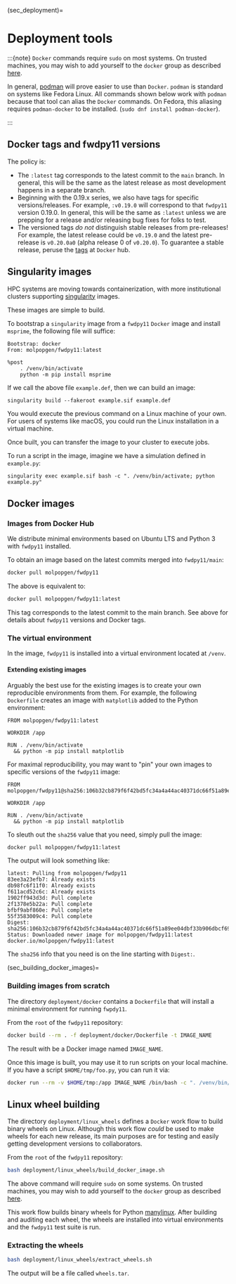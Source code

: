 (sec_deployment)=

# Deployment tools

:::{note}
`Docker` commands require `sudo` on most systems.
On trusted machines, you may wish to add yourself to the `docker` group as described [here](https://docs.docker.com/engine/install/linux-postinstall/).

In general, [podman](https://podman.io) will prove easier to use than `Docker`.
`podman` is standard on systems like Fedora Linux.
All commands shown below work with `podman` because that tool can alias the `Docker` commands.
On Fedora, this aliasing requires `podman-docker` to be installed. (`sudo dnf install podman-docker`).

:::

## Docker tags and fwdpy11 versions

The policy is:

* The `:latest` tag corresponds to the latest commit to the `main` branch.
  In general, this will be the same as the latest release as most development happens in a separate branch.
* Beginning with the 0.19.x series, we also have tags for specific versions/releases.
  For example, `:v0.19.0` will correspond to that `fwdpy11` version 0.19.0.
  In general, this will be the same as `:latest` unless we are prepping for a release and/or releasing
  bug fixes for folks to test.
* The versioned tags *do not* distinguish stable releases from pre-releases!
  For example, the latest release could be `v0.19.0` and the latest pre-release
  is `v0.20.0a0` (alpha release 0 of `v0.20.0`).
  To guarantee a stable release, peruse the [tags](https://hub.docker.com/r/molpopgen/fwdpy11/tags) at `Docker` hub.

## Singularity images

HPC systems are moving towards containerization, with more institutional clusters supporting [singularity](https://docs.sylabs.io/guides/3.5/user-guide/introduction.html) images.

These images are simple to build.

To bootstrap a `singularity` image from a `fwdpy11` `Docker` image and install `msprime`, the following file will suffice:

```
Bootstrap: docker
From: molpopgen/fwdpy11:latest

%post
    . /venv/bin/activate
    python -m pip install msprime
```

If we call the above file `example.def`, then we can build an image:

```{code-block} bash
singularity build --fakeroot example.sif example.def
```

You would execute the previous command on a Linux machine of your own.
For users of systems like macOS, you could run the Linux installation in a virtual machine.

Once built, you can transfer the image to your cluster to execute jobs.

To run a script in the image, imagine we have a simulation defined in `example.py`:

```{code-block} bash
singularity exec example.sif bash -c ". /venv/bin/activate; python example.py"
```

## Docker images

### Images from Docker Hub

We distribute minimal environments based on Ubuntu LTS and Python 3 with `fwdpy11` installed.

To obtain an image based on the latest commits merged into `fwdpy11/main`:

```sh
docker pull molpopgen/fwdpy11
```

The above is equivalent to:

```sh
docker pull molpopgen/fwdpy11:latest
```

This tag corresponds to the latest commit to the main branch.
See above for details about `fwdpy11` versions and Docker tags.

### The virtual environment

In the image, `fwdpy11` is installed into a virtual environment located at `/venv`.

#### Extending existing images

Arguably the best use for the existing images is to create your own reproducible environments from them.
For example, the following `Dockerfile` creates an image with `matplotlib` added to the Python environment:

```
FROM molpopgen/fwdpy11:latest

WORKDIR /app

RUN . /venv/bin/activate
  && python -m pip install matplotlib
```

For maximal reproducibility, you may want to "pin" your own images to specific versions of the `fwdpy11` image:


```
FROM molpopgen/fwdpy11@sha256:106b32cb879f6f42bd5fc34a4a44ac40371dc66f51a89ee04dbf33b906dbcf69

WORKDIR /app

RUN . /venv/bin/activate
  && python -m pip install matplotlib
```
    
To sleuth out the `sha256` value that you need, simply pull the image:

```sh
docker pull molpopgen/fwdpy11:latest
```

The output will look something like:

```
latest: Pulling from molpopgen/fwdpy11
83ee3a23efb7: Already exists 
db98fc6f11f0: Already exists 
f611acd52c6c: Already exists 
1902ff943d3d: Pull complete 
2f1378e5b22a: Pull complete 
bfbf9abf860e: Pull complete 
55f3583009c4: Pull complete 
Digest: sha256:106b32cb879f6f42bd5fc34a4a44ac40371dc66f51a89ee04dbf33b906dbcf69
Status: Downloaded newer image for molpopgen/fwdpy11:latest
docker.io/molpopgen/fwdpy11:latest
```

The `sha256` info that you need is on the line starting with `Digest:`.

(sec_building_docker_images)=

### Building images from scratch

The directory `deployment/docker` contains a `Dockerfile` that will install a minimal environment for running `fwpdy11`.

From the `root` of the `fwdpy11` repository:

```sh
docker build --rm . -f deployment/docker/Dockerfile -t IMAGE_NAME
```

The result with be a Docker image named `IMAGE_NAME`.

Once this image is built, you may use it to run scripts on your local machine.
If you have a script `$HOME/tmp/foo.py`, you can run it via:

```sh
docker run --rm -v $HOME/tmp:/app IMAGE_NAME /bin/bash -c ". /venv/bin/activate; python /app/foo.py"
```

## Linux wheel building

The directory `deployment/linux_wheels` defines a `Docker` work flow to build binary wheels on Linux.
Although this work flow *could* be used to make wheels for each new release, its main purposes are for testing and easily getting development versions to collaborators.

From the `root` of the `fwdpy11` repository:

```sh
bash deployment/linux_wheels/build_docker_image.sh
```

The above command will require `sudo` on some systems.
On trusted machines, you may wish to add yourself to the `docker` group as described [here](https://docs.docker.com/engine/install/linux-postinstall/).

This work flow builds binary wheels for Python [manylinux](https://github.com/pypa/manylinux).
After building and auditing each wheel, the wheels are installed into virtual environments and the `fwdpy11` test suite is run.

### Extracting the wheels

```sh
bash deployment/linux_wheels/extract_wheels.sh
```

The output will be a file called `wheels.tar`.
